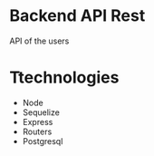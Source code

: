 # Backend API Rest #
API of the users

# Ttechnologies #
- Node
- Sequelize
- Express
- Routers
- Postgresql
